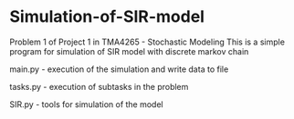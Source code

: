 # Simulation-of-SIR-model
Problem 1 of Project 1 in TMA4265 - Stochastic Modeling
This is a simple program for simulation of SIR model with discrete markov chain

main.py - execution of the simulation and write data to file

tasks.py - execution of subtasks in the problem

SIR.py - tools for simulation of the model
